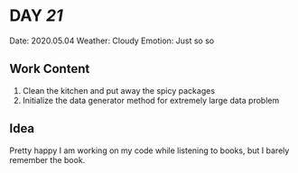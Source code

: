 # DAY _21_
Date: 2020.05.04
Weather: Cloudy
Emotion: Just so so
## Work Content
1. Clean the kitchen and put away the spicy packages
2. Initialize the data generator method for extremely large data problem
## Idea
Pretty happy I am working on my code while listening to books, but I barely remember the book.
